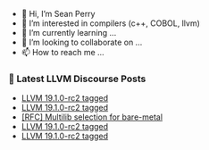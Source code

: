 - 👋 Hi, I’m Sean Perry
- 👀 I’m interested in compilers (c++, COBOL, llvm)
- 🌱 I’m currently learning ...
- 💞️ I’m looking to collaborate on ...
- 📫 How to reach me ...

<!---
s66perry/s66perry is a ✨ special ✨ repository because its `README.md` (this file) appears on your GitHub profile.
You can click the Preview link to take a look at your changes.
--->
### 📕 Latest LLVM Discourse Posts

<!-- DISCOURSE-LLVM:START -->
- [LLVM 19.1.0-rc2 tagged](https://discourse.llvm.org/t/llvm-19-1-0-rc2-tagged/80551#post_8)
- [LLVM 19.1.0-rc2 tagged](https://discourse.llvm.org/t/llvm-19-1-0-rc2-tagged/80551#post_7)
- [[RFC] Multilib selection for bare-metal](https://discourse.llvm.org/t/rfc-multilib-selection-for-bare-metal/80505#post_6)
- [LLVM 19.1.0-rc2 tagged](https://discourse.llvm.org/t/llvm-19-1-0-rc2-tagged/80551#post_6)
- [LLVM 19.1.0-rc2 tagged](https://discourse.llvm.org/t/llvm-19-1-0-rc2-tagged/80551#post_5)
<!-- DISCOURSE-LLVM:END -->
